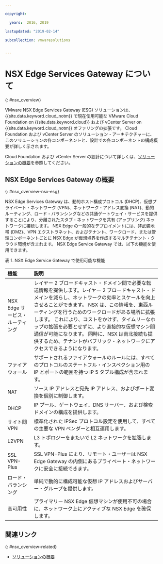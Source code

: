```yaml
---

copyright:

  years:  2016, 2019

lastupdated: "2019-02-14"

subcollection: vmwaresolutions


---
```


# NSX Edge Services Gateway について
{: #nsx_overview}

VMware NSX Edge Services Gateway (ESG) ソリューションは、{{site.data.keyword.cloud_notm}} で現在使用可能な VMware Cloud Foundation on {{site.data.keyword.cloud}} および vCenter Server on {{site.data.keyword.cloud_notm}} オファリングの拡張です。 Cloud Foundation および vCenter Server のソリューション・アーキテクチャーに、このソリューションの各コンポーネントと、設計での各コンポーネントの構成概要が詳しく示されます。

Cloud Foundation および vCenter Server の設計について詳しくは、[ソリューションの概要](/docs/services/vmwaresolutions/archiref/solution?topic=vmware-solutions-solution_overview)を参照してください。

## NSX Edge Services Gateway の概要
{: #nsx_overview-nsx-esg}

NSX Edge Services Gateway は、動的ホスト構成プロトコル (DHCP)、仮想プライベート・ネットワーク (VPN)、ネットワーク・アドレス変換 (NAT)、動的ルーティング、ロード・バランシングなどの共通ゲートウェイ・サービスを提供することにより、分離されたスタブ・ネットワークを共有 (アップリンク) ネットワークに接続します。 NSX Edge の一般的なデプロイメントには、非武装地帯 (DMZ)、VPN エクストラネット、およびテナント、ワークロード、または管理コンポーネントごとに NSX Edge が仮想境界を作成するマルチテナント・クラウド環境が含まれます。 NSX Edge Service Gateway では、以下の機能を使用できます。

表 1. NSX Edge Service Gateway で使用可能な機能

| 機能 | 説明 |
|:------- |:----------- |
| NSX Edge サービス・ルーティング | レイヤー 2 ブロードキャスト・ドメイン間で必要な転送情報を提供します。レイヤー 2 ブロードキャスト・ドメインを減らし、ネットワークの効率とスケールを向上させることができます。 NSX は、この情報を、東西ルーティングを行うためのワークロードがある場所に拡張します。 これにより、コストをかけず、タイムリーなホップの拡張を必要とせずに、より直接的な仮想マシン間通信が可能になります。 同時に、NSX は南北接続も提供するため、テナントがパブリック・ネットワークにアクセスできるようになります。 |
| ファイアウォール | サポートされるファイアウォールのルールには、すべてのプロトコルのステートフル・インスペクション用の IP とポートの範囲を持つ IP 5 タプル構成が含まれます。 |
| NAT | ソース IP アドレスと宛先 IP アドレス、およびポート変換を個別に制御します。 |
| DHCP | IP プール、ゲートウェイ、DNS サーバー、および検索ドメインの構成を提供します。 |
| サイト間 VPN | 標準化された IPSec プロトコル設定を使用して、すべての主要な VPN ベンダーと相互運用します。 |
| L2VPN | L3 トポロジーをまたいで L2 ネットワークを拡張します。 |
| SSL VPN-Plus |  SSL VPN-Plus により、リモート・ユーザーは NSX Edge Gateway の内側にあるプライベート・ネットワークに安全に接続できます。 |
| ロード・バランシング | 単純で動的に構成可能な仮想 IP アドレスおよびサーバー・グループを提供します。 |
| 高可用性 | プライマリー NSX Edge 仮想マシンが使用不可の場合に、ネットワーク上にアクティブな NSX Edge を確保します。 |

## 関連リンク
{: #nsx_overview-related}

* [ソリューションの概要](/docs/services/vmwaresolutions/archiref/solution?topic=vmware-solutions-solution_overview)
